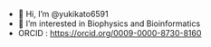 - 👋 Hi, I’m @yukikato6591
- 👀 I’m interested in Biophysics and Bioinformatics
- ORCID : https://orcid.org/0009-0000-8730-8160
<!---
yukikato6591/yukikato6591 is a ✨ special ✨ repository because its `README.md` (this file) appears on your GitHub profile.
You can click the Preview link to take a look at your changes.
--->
